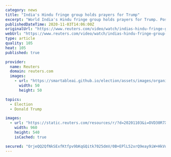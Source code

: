 ```yaml
---
category: news
title: "India's Hindu fringe group holds prayers for Trump"
excerpt: "World India's Hindu fringe group holds prayers for Trump. Posted . A Hindu right-wing group in New Delhi held special prayers for U.S. President Donald Trump's victory in the pres"
publishedDateTime: 2020-11-03T14:06:00Z
originalUrl: "https://www.reuters.com/video/watch/indias-hindu-fringe-group-holds-prayers-id721520944?chan=8gwsyvzx"
webUrl: "https://www.reuters.com/video/watch/indias-hindu-fringe-group-holds-prayers-id721520944?chan=8gwsyvzx"
type: article
quality: 105
heat: 105
published: true

provider:
  name: Reuters
  domain: reuters.com
  images:
    - url: "https://smartableai.github.io/election/assets/images/organizations/reuters.com-50x50.jpg"
      width: 50
      height: 50

topics:
  - Election
  - Donald Trump

images:
  - url: "https://static.reuters.com/resources/r/?d=20201103&i=OVD30R7XB&r=OVD30R7XB&t=2"
    width: 960
    height: 540
    isCached: true

secured: "OrjeQQ2QfNkSExfKtfpv9bKqGQitk7025dmV/0B+EPlL52xrQ9eay9iW+HkVuBcCIpBEg9OrrhMBKE8nCjLyqVigFATWV8AaUNFEZyCHAfZn2Uedveb2Ww4kGMvc3OwLWmTxRDvURuZBeXHjXlsOE2UM4qi309TIC1exSTFjGdLWyP2syPjLMNnGEEUXr4ndg56kjGh/UFZYx1x28lF0v4EiqqJZ+jZKXSFv0T8e/jt/8jhVoSV+5cbl0cYEuya3LFRSaKCuW7FDPtUcNQ4DnFK66sbOzuy1Spm+/8w59Q23dbjFTdgN3Y8qC5Ddm0fuyjzCzxIQQah9Q5DBkydo4zwQJOO72Ie2Tc7Qymvlz8I=;BHq64ycc2YL3u+EUNFfksg=="
---
```


